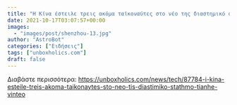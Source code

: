 ```yaml
---
title: "Η Κίνα έστειλε τρεις ακόμα ταϊκοναύτες στο νέο της διαστημικό σταθμό Tianhe (ΒΙΝΤΕΟ)"
date: 2021-10-17T03:07:57+00:00
images:
  - "images/post/shenzhou-13.jpg"
author: "AstroBot"
categories: ["Ειδήσεις"]
tags: ["unboxholics.com"]
draft: false
---
```




Διαβάστε περισσότερα: https://unboxholics.com/news/tech/87784-i-kina-esteile-treis-akoma-taikonaytes-sto-neo-tis-diastimiko-stathmo-tianhe-vinteo

